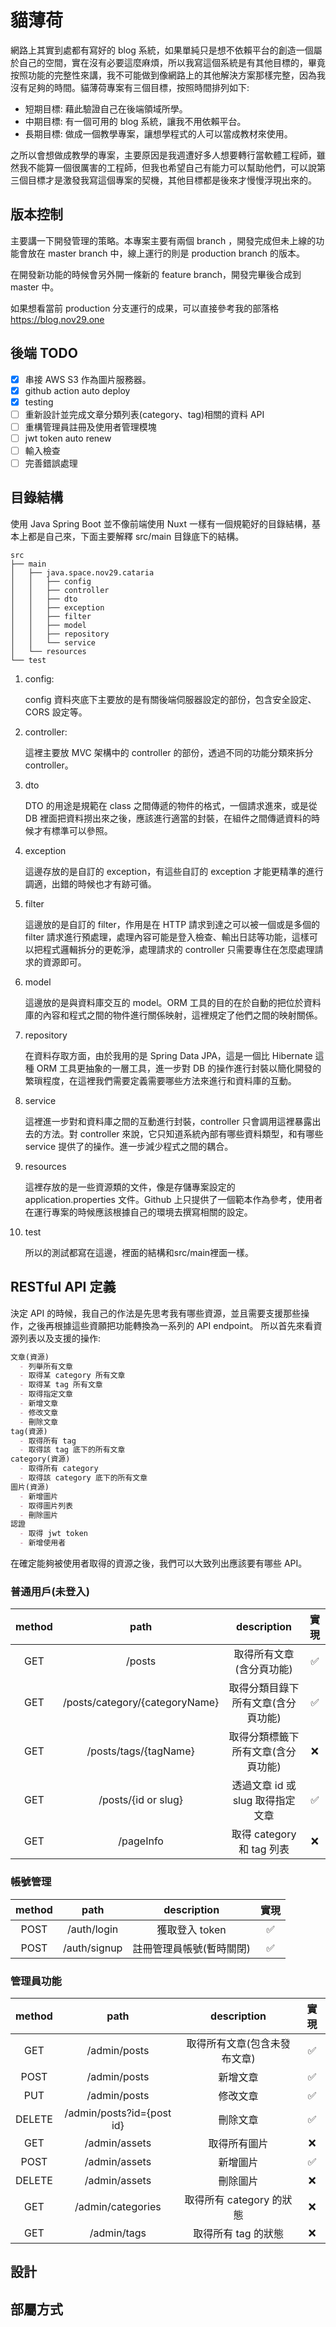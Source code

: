 # 貓薄荷
網路上其實到處都有寫好的 blog 系統，如果單純只是想不依賴平台的創造一個屬於自己的空間，實在沒有必要這麼麻煩，所以我寫這個系統是有其他目標的，畢竟按照功能的完整性來講，我不可能做到像網路上的其他解決方案那樣完整，因為我沒有足夠的時間。貓薄荷專案有三個目標，按照時間排列如下:
- 短期目標: 藉此驗證自己在後端領域所學。
- 中期目標: 有一個可用的 blog 系統，讓我不用依賴平台。
- 長期目標: 做成一個教學專案，讓想學程式的人可以當成教材來使用。

之所以會想做成教學的專案，主要原因是我週遭好多人想要轉行當軟體工程師，雖然我不能算一個很厲害的工程師，但我也希望自己有能力可以幫助他們，可以說第三個目標才是激發我寫這個專案的契機，其他目標都是後來才慢慢浮現出來的。

## 版本控制
主要講一下開發管理的策略。本專案主要有兩個 branch ，開發完成但未上線的功能會放在 master branch 中，線上運行的則是 production branch 的版本。

在開發新功能的時候會另外開一條新的 feature branch，開發完畢後合成到 master 中。


如果想看當前 production 分支運行的成果，可以直接參考我的部落格 https://blog.nov29.one 

## 後端 TODO
- [X] 串接 AWS S3 作為圖片服務器。
- [X] github action auto deploy
- [X] testing
- [ ] 重新設計並完成文章分類列表(category、tag)相關的資料 API
- [ ] 重構管理員註冊及使用者管理模塊
- [ ] jwt token auto renew
- [ ] 輸入檢查
- [ ] 完善錯誤處理

## 目錄結構
使用 Java Spring Boot 並不像前端使用 Nuxt 一樣有一個規範好的目錄結構，基本上都是自己來，下面主要解釋 src/main 目錄底下的結構。
```
src
├── main
│   ├── java.space.nov29.cataria
│   │   ├── config
│   │   ├── controller
│   │   ├── dto
│   │   ├── exception
│   │   ├── filter
│   │   ├── model
│   │   ├── repository
│   │   └── service
│   └── resources
└── test
```
1. config:

    config 資料夾底下主要放的是有關後端伺服器設定的部份，包含安全設定、CORS 設定等。

2. controller:

    這裡主要放 MVC 架構中的 controller 的部份，透過不同的功能分類來拆分 controller。

3. dto

    DTO 的用途是規範在 class 之間傳遞的物件的格式，一個請求進來，或是從 DB 裡面把資料撈出來之後，應該進行適當的封裝，在組件之間傳遞資料的時候才有標準可以參照。

4. exception

    這邊存放的是自訂的 exception，有這些自訂的 exception 才能更精準的進行調適，出錯的時候也才有跡可循。

5. filter
   
   這邊放的是自訂的 filter，作用是在 HTTP 請求到達之可以被一個或是多個的 filter 請求進行預處理，處理內容可能是登入檢查、輸出日誌等功能，這樣可以把程式邏輯拆分的更乾淨，處理請求的 controller 只需要專住在怎麼處理請求的資源即可。

6. model
   
   這邊放的是與資料庫交互的 model。ORM 工具的目的在於自動的把位於資料庫的內容和程式之間的物件進行關係映射，這裡規定了他們之間的映射關係。

7. repository
   
   在資料存取方面，由於我用的是 Spring Data JPA，這是一個比 Hibernate 這種 ORM 工具更抽象的一層工具，進一步對 DB 的操作進行封裝以簡化開發的繁瑣程度，在這裡我們需要定義需要哪些方法來進行和資料庫的互動。

8. service

    這裡進一步對和資料庫之間的互動進行封裝，controller 只會調用這裡暴露出去的方法。對 controller 來說，它只知道系統內部有哪些資料類型，和有哪些 service 提供了的操作。進一步減少程式之間的耦合。

9. resources

    這裡存放的是一些資源類的文件，像是存儲專案設定的 application.properties 文件。Github 上只提供了一個範本作為參考，使用者在運行專案的時候應該根據自己的環境去撰寫相關的設定。

10. test

    所以的測試都寫在這邊，裡面的結構和src/main裡面一樣。
## RESTful API 定義
決定 API 的時候，我自己的作法是先思考我有哪些資源，並且需要支援那些操作，之後再根據這些資願把功能轉換為一系列的 API endpoint。
所以首先來看資源列表以及支援的操作:
```markdown
文章(資源)
  - 列舉所有文章
  - 取得某 category 所有文章
  - 取得某 tag 所有文章
  - 取得指定文章
  - 新增文章
  - 修改文章
  - 刪除文章
tag(資源)
  - 取得所有 tag
  - 取得該 tag 底下的所有文章
category(資源)
  - 取得所有 category
  - 取得該 category 底下的所有文章
圖片(資源)
  - 新增圖片
  - 取得圖片列表
  - 刪除圖片
認證
  - 取得 jwt token
  - 新增使用者
```

在確定能夠被使用者取得的資源之後，我們可以大致列出應該要有哪些 API。
### 普通用戶(未登入)
| method |              path              |      description                | 實現 |
| :----: | :----------------------------: | :-----------------------------: | :--: |
| GET    | /posts                         | 取得所有文章(含分頁功能)            | ✅  |
| GET    | /posts/category/{categoryName} | 取得分類目錄下所有文章(含分頁功能)    | ✅  |
| GET    | /posts/tags/{tagName}          | 取得分類標籤下所有文章(含分頁功能)    | ❌  |
| GET    | /posts/{id or slug}            | 透過文章 id 或 slug 取得指定文章    | ✅  |
| GET    | /pageInfo                      | 取得 category 和 tag 列表         | ❌  |

### 帳號管理
| method |              path              |      description                | 實現 |
| :----: | :----------------------------: | :-----------------------------: | :--: |
| POST   | /auth/login                    | 獲取登入 token                    | ✅  |
| POST   | /auth/signup                   | 註冊管理員帳號(暫時關閉)            | ✅  |

### 管理員功能
| method |              path              |      description                | 實現 |
| :----: | :----------------------------: | :-----------------------------: | :--: |
| GET    | /admin/posts                   | 取得所有文章(包含未發布文章)        | ✅  |
| POST   | /admin/posts                   | 新增文章                         | ✅  |
| PUT    | /admin/posts                   | 修改文章                         | ✅  |
| DELETE | /admin/posts?id={post id}      | 刪除文章                         | ✅  |
| GET    | /admin/assets                  | 取得所有圖片                      | ❌  |
| POST   | /admin/assets                  | 新增圖片                         | ✅  |
| DELETE | /admin/assets                  | 刪除圖片                         | ❌  |
| GET    | /admin/categories              | 取得所有 category 的狀態          | ❌  |
| GET    | /admin/tags                    | 取得所有 tag 的狀態               | ❌  |

## 設計
[](/.github/assets/backend-structure.svg)
[](./.github/assets/production-environment.svg)

## 部屬方式